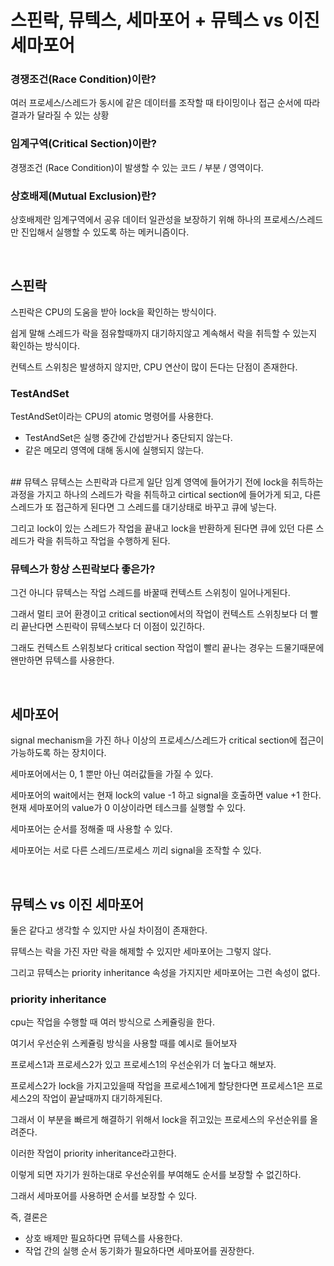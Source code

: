 # 스핀락, 뮤텍스, 세마포어 + 뮤텍스 vs 이진 세마포어

### 경쟁조건(Race Condition)이란?
여러 프로세스/스레드가 동시에 같은 데이터를 조작할 때 타이밍이나 접근 순서에 따라 결과가 달라질 수 있는 상황

### 임계구역(Critical Section)이란?
경쟁조건 (Race Condition)이 발생할 수 있는 코드 / 부분 / 영역이다.

### 상호배제(Mutual Exclusion)란?
상호배제란 임계구역에서 공유 데이터 일관성을 보장하기 위해 하나의 프로세스/스레드만 진입해서 실행할 수 있도록 하는 메커니즘이다.

<br>

## 스핀락

스핀락은 CPU의 도움을 받아 lock을 확인하는 방식이다.

쉽게 말해 스레드가 락을 점유할때까지 대기하지않고 계속해서 락을 취득할 수 있는지 확인하는 방식이다.

컨텍스트 스위칭은 발생하지 않지만, CPU 연산이 많이 든다는 단점이 존재한다.

### TestAndSet 
TestAndSet이라는 CPU의 atomic 명령어를 사용한다. 

- TestAndSet은 실행 중간에 간섭받거나 중단되지 않는다.
- 같은 메모리 영역에 대해 동시에 실행되지 않는다.

<br>
## 뮤텍스
뮤텍스는 스핀락과 다르게 일단 임계 영역에 들어가기 전에 lock을 취득하는 과정을 가지고 하나의 스레드가 락을 취득하고 cirtical section에 들어가게 되고, 다른 스레드가 또 접근하게 된다면 그 스레드를 대기상태로 바꾸고 큐에 넣는다.

그리고 lock이 있는 스레드가 작업을 끝내고 lock을 반환하게 된다면 큐에 있던 다른 스레드가 락을 취득하고 작업을 수행하게 된다.

### 뮤텍스가 항상 스핀락보다 좋은가?
그건 아니다 뮤텍스는 작업 스레드를 바꿀때 컨텍스트 스위칭이 일어나게된다.

그래서 멀티 코어 환경이고 critical section에서의 작업이 컨텍스트 스위칭보다 더 빨리 끝난다면 스핀락이 뮤텍스보다 더 이점이 있긴하다.

그래도 컨텍스트 스위칭보다 critical section 작업이 빨리 끝나는 경우는 드물기때문에 왠만하면 뮤텍스를 사용한다.

<br>

## 세마포어

signal mechanism을 가진 하나 이상의 프로세스/스레드가 critical section에 접근이 가능하도록 하는 장치이다.

세마포어에서는 0, 1 뿐만 아닌 여러값들을 가질 수 있다.

세마포어의 wait에서는 현재 lock의 value -1 하고 signal을 호출하면 value +1 한다. 현재 세마포어의 value가 0 이상이라면 테스크를 실행할 수 있다.

세마포어는 순서를 정해줄 때 사용할 수 있다.

세마포어는 서로 다른 스레드/프로세스 끼리 signal을 조작할 수 있다. 


<br>

## 뮤텍스 vs 이진 세마포어

둘은 같다고 생각할 수 있지만 사실 차이점이 존재한다.

뮤텍스는 락을 가진 자만 락을 해제할 수 있지만 세마포어는 그렇지 않다.

그리고 뮤텍스는 priority inheritance 속성을 가지지만 세마포어는 그런 속성이 없다.

### priority inheritance
cpu는 작업을 수행할 때 여러 방식으로 스케쥴링을 한다.

여기서 우선순위 스케쥴링 방식을 사용할 때를 예시로 들어보자

프로세스1과 프로세스2가 있고 프로세스1의 우선순위가 더 높다고 해보자.

프로세스2가 lock을 가지고있을때 작업을 프로세스1에게 할당한다면 프로세스1은 프로세스2의 작업이 끝날때까지 대기하게된다. 

그래서 이 부분을 빠르게 해결하기 위해서 lock을 쥐고있는 프로세스의 우선순위를 올려준다.

이러한 작업이 priority inheritance라고한다.

이렇게 되면 자기가 원하는대로 우선순위를 부여해도 순서를 보장할 수 없긴하다.

그래서 세마포어를 사용하면 순서를 보장할 수 있다.

즉, 결론은

- 상호 배제만 필요하다면 뮤텍스를 사용한다.
- 작업 간의 실행 순서 동기화가 필요하다면 세마포어를 권장한다.